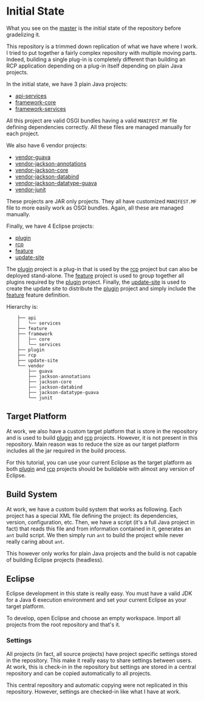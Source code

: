 # Initial State

What you see on the [master](../../../tree/master) is the initial state of the
repository before gradelizing it.

This repository is a trimmed down replication of what we have where I work.
I tried to put together a fairly complex repository with multiple moving
parts. Indeed, building a single plug-in is completely different than
building an RCP application depending on a plug-in itself depending
on plain Java projects.

In the initial state, we have 3 plain Java projects:

 * [api-services](../../../tree/master/api/services)
 * [framework-core](../../../tree/master/framework/core)
 * [framework-services](../../../tree/master/framework/services)

All this project are valid OSGI bundles having a valid `MANIFEST.MF` file
defining dependencies correctly. All these files are managed manually
for each project.

We also have 6 vendor projects:

 * [vendor-guava](../../../tree/master/vendor/guava)
 * [vendor-jackson-annotations](../../../tree/master/vendor/jackson-annotations)
 * [vendor-jackson-core](../../../tree/master/vendor/jackson-core)
 * [vendor-jackson-databind](../../../tree/master/vendor/jackson-databind)
 * [vendor-jackson-datatype-guava](../../../tree/master/vendor/jackson-datatype-guava)
 * [vendor-junit](../../../tree/master/vendor/junit)

These projects are JAR only projects. They all have customized `MANIFEST.MF`
file to more easily work as OSGI bundles. Again, all these are managed
manually.

Finally, we have 4 Eclipse projects:

 * [plugin](../../../tree/master/plugin)
 * [rcp](../../../tree/master/rcp)
 * [feature](../../../tree/master/feature)
 * [update-site](../../../tree/master/update-site)

The [plugin](../../../tree/master/plugin) project is a plug-in that is used by
the [rcp](../../../tree/master/rcp) project but can also be deployed stand-alone.
The [feature](../../../tree/master/feature) project is used to
group together all plugins required by the [plugin](../../../tree/master/plugin)
project. Finally, the [update-site](../../../tree/master/update-site) is used to
create the update site to distribute the [plugin](../../../tree/master/plugin) project
and simply include the [feature](../../../tree/master/feature) feature definition.

Hierarchy is:

```
    ├── api
    │   └── services
    ├── feature
    ├── framework
    │   ├── core
    │   └── services
    ├── plugin
    ├── rcp
    ├── update-site
    └── vendor
        ├── guava
        ├── jackson-annotations
        ├── jackson-core
        ├── jackson-databind
        ├── jackson-datatype-guava
        └── junit
```

## Target Platform

At work, we also have a custom target platform that is store in the repository
and is used to build [plugin](../../../tree/master/plugin) and
[rcp](../../../tree/master/rcp) projects. However, it is not present
in this repository. Main reason was to reduce the size as our target platform
includes all the jar required in the build process.

For this tutorial, you can use your current Eclipse as the target platform as
both [plugin](../../../tree/master/plugin) and [rcp](../../../tree/master/rcp)
projects should be buildable with almost any version of Eclipse.

## Build System

At work, we have a custom build system that works as following. Each project
has a special XML file defining the project: its dependencies, version,
configuration, etc. Then, we have a script (it's a full Java project in fact)
that reads this file and from information contained in it, generates an
`ant` build script. We then simply run `ant` to build the project while
never really caring about `ant`.

This however only works for plain Java projects and the build is not capable
of building Eclipse projects (headless).

## Eclipse

Eclipse development in this state is really easy. You must have a valid
JDK for a Java 6 execution environment and set your current Eclipse as
your target platform.

To develop, open Eclipse and choose an empty workspace. Import all projects
from the root repository and that's it.

### Settings

All projects (in fact, all source projects) have project specific settings
stored in the repository. This make it really easy to share settings
between users. At work, this is check-in in the repository but settings
are stored in a central repository and can be copied automatically to all
projects.

This central repository and automatic copying were not replicated in this
repository. However, settings are checked-in like what I have at work.
